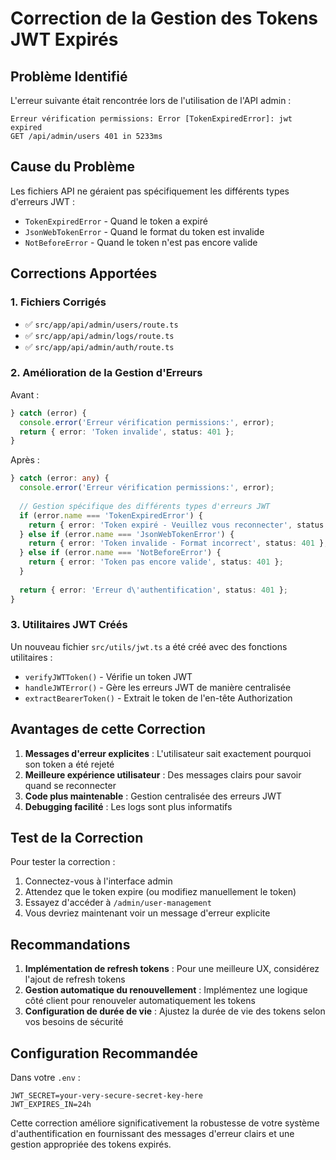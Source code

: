 # Correction de la Gestion des Tokens JWT Expirés

## Problème Identifié

L'erreur suivante était rencontrée lors de l'utilisation de l'API admin :

```
Erreur vérification permissions: Error [TokenExpiredError]: jwt expired
GET /api/admin/users 401 in 5233ms
```

## Cause du Problème

Les fichiers API ne géraient pas spécifiquement les différents types d'erreurs JWT :
- `TokenExpiredError` - Quand le token a expiré
- `JsonWebTokenError` - Quand le format du token est invalide
- `NotBeforeError` - Quand le token n'est pas encore valide

## Corrections Apportées

### 1. Fichiers Corrigés

- ✅ `src/app/api/admin/users/route.ts`
- ✅ `src/app/api/admin/logs/route.ts`
- ✅ `src/app/api/admin/auth/route.ts`

### 2. Amélioration de la Gestion d'Erreurs

Avant :
```typescript
} catch (error) {
  console.error('Erreur vérification permissions:', error);
  return { error: 'Token invalide', status: 401 };
}
```

Après :
```typescript
} catch (error: any) {
  console.error('Erreur vérification permissions:', error);
  
  // Gestion spécifique des différents types d'erreurs JWT
  if (error.name === 'TokenExpiredError') {
    return { error: 'Token expiré - Veuillez vous reconnecter', status: 401 };
  } else if (error.name === 'JsonWebTokenError') {
    return { error: 'Token invalide - Format incorrect', status: 401 };
  } else if (error.name === 'NotBeforeError') {
    return { error: 'Token pas encore valide', status: 401 };
  }
  
  return { error: 'Erreur d\'authentification', status: 401 };
}
```

### 3. Utilitaires JWT Créés

Un nouveau fichier `src/utils/jwt.ts` a été créé avec des fonctions utilitaires :

- `verifyJWTToken()` - Vérifie un token JWT
- `handleJWTError()` - Gère les erreurs JWT de manière centralisée
- `extractBearerToken()` - Extrait le token de l'en-tête Authorization

## Avantages de cette Correction

1. **Messages d'erreur explicites** : L'utilisateur sait exactement pourquoi son token a été rejeté
2. **Meilleure expérience utilisateur** : Des messages clairs pour savoir quand se reconnecter
3. **Code plus maintenable** : Gestion centralisée des erreurs JWT
4. **Debugging facilité** : Les logs sont plus informatifs

## Test de la Correction

Pour tester la correction :

1. Connectez-vous à l'interface admin
2. Attendez que le token expire (ou modifiez manuellement le token)
3. Essayez d'accéder à `/admin/user-management`
4. Vous devriez maintenant voir un message d'erreur explicite

## Recommandations

1. **Implémentation de refresh tokens** : Pour une meilleure UX, considérez l'ajout de refresh tokens
2. **Gestion automatique du renouvellement** : Implémentez une logique côté client pour renouveler automatiquement les tokens
3. **Configuration de durée de vie** : Ajustez la durée de vie des tokens selon vos besoins de sécurité

## Configuration Recommandée

Dans votre `.env` :
```
JWT_SECRET=your-very-secure-secret-key-here
JWT_EXPIRES_IN=24h
```

Cette correction améliore significativement la robustesse de votre système d'authentification en fournissant des messages d'erreur clairs et une gestion appropriée des tokens expirés.
